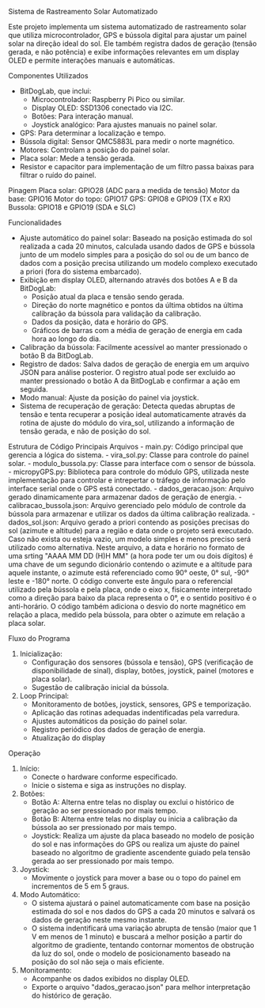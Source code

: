 Sistema de Rastreamento Solar Automatizado

Este projeto implementa um sistema automatizado de rastreamento solar que utiliza microcontrolador, GPS e bússola digital para ajustar um painel solar na direção ideal do sol. Ele também registra dados de geração (tensão gerada, e não potência) e exibe informações relevantes em um display OLED e permite interações manuais e automáticas.

Componentes Utilizados
- BitDogLab, que inclui:
    - Microcontrolador: Raspberry Pi Pico ou similar.
    - Display OLED: SSD1306 conectado via I2C.
    - Botões: Para interação manual.
    - Joystick analógico: Para ajustes manuais no painel solar.
- GPS: Para determinar a localização e tempo.
- Bússola digital: Sensor QMC5883L para medir o norte magnético.
- Motores: Controlam a posição do painel solar.
- Placa solar: Mede a tensão gerada.
- Resistor e capacitor para implementação de um filtro passa baixas para filtrar o ruído do painel.

Pinagem
Placa solar: GPIO28 (ADC para a medida de tensão)
Motor da base: GPIO16
Motor do topo: GPIO17
GPS: GPIO8 e GPIO9 (TX e RX)
Bussola: GPIO18 e GPIO19 (SDA e SLC)

Funcionalidades
- Ajuste automático do painel solar: Baseado na posição estimada do sol realizada a cada 20 minutos, calculada usando dados de GPS e bússola junto de um modelo simples para a posição do sol ou de um banco de dados com a posição precisa utilizando um modelo complexo executado a priori (fora do sistema embarcado).
- Exibição em display OLED, alternando através dos botões A e B da BitDogLab:
    - Posição atual da placa e tensão sendo gerada.
    - Direção do norte magnético e pontos da última obtidos na última calibração da bússola para validação da calibração.
    - Dados da posição, data e horário do GPS.
    - Gráficos de barras com a média de geração de energia em cada hora ao longo do dia.
- Calibração da bússola: Facilmente acessível ao manter pressionado o botão B da BitDogLab.
- Registro de dados: Salva dados de geração de energia em um arquivo JSON para análise posterior. O registro atual pode ser excluido ao manter pressionado o botão A da BitDogLab e confirmar a ação em seguida.
- Modo manual: Ajuste da posição do painel via joystick.
- Sistema de recuperação de geração: Detecta quedas abruptas de tensão e tenta recuperar a posição ideal automaticamente através da rotina de ajuste do módulo do vira_sol, utilizando a informação de tensão gerada, e não de posição do sol.

Estrutura de Código
Principais Arquivos
    - main.py: Código principal que gerencia a lógica do sistema.
    - vira_sol.py: Classe para controle do painel solar.
    - modulo_bussola.py: Classe para interface com o sensor de bússola.
    - micropyGPS.py: Biblioteca para controle do módulo GPS, utilizada neste implementação para controlar e intrepertar o tráfego de informação pelo interface serial onde o GPS está conectado.
    - dados_geracao.json: Arquivo gerado dinamicamente para armazenar dados de geração de energia.
    - calibracao_bussola.json: Arquivo gerenciado pelo módulo de controle da bússola para armazenar e utilizar os dados da última calibração realizada.
    - dados_sol.json: Arquivo gerado a priori contendo as posições precisas do sol (azimute e altitude) para a região e data onde o projeto será executado. Caso não exista ou esteja vazio, um modelo simples e menos preciso será utilizado como alternativa. Neste arquivo, a data e horário no formato de uma srting "AAAA MM DD (H)H MM" (a hora pode ter um ou dois dígitos) é uma chave de um segundo dicionário contendo o azimute e a altitude para aquele instante, o azimute está referenciado como 90° oeste, 0° sul, -90° leste e -180° norte. O código converte este ângulo para o referencial utilizado pela bússola e pela placa, onde o eixo x, fisicamente interpretado como a direção para baixo da placa representa o 0°, e o sentido positivo é o anti-horário. O código também adiciona o desvio do norte magnético em relação a placa, medido pela bússola, para obter o azimute em relação a placa solar.

Fluxo do Programa
1. Inicialização:
    - Configuração dos sensores (bússola e tensão), GPS (verificação de disponibilidade de sinal), display, botões, joystick, painel (motores e placa solar).
    - Sugestão de calibração inicial da bússola.
2. Loop Principal:
    - Monitoramento de botões, joystick, sensores, GPS e temporização.
    - Aplicação das rotinas adequadas indentificadas pela varredura.
    - Ajustes automáticos da posição do painel solar.
    - Registro periódico dos dados de geração de energia.
    - Atualização do display

Operação
1. Início:
    - Conecte o hardware conforme especificado.
    - Inicie o sistema e siga as instruções no display.
2. Botões:
    - Botão A: Alterna entre telas no display ou exclui o histórico de geração ao ser pressionado por mais tempo.
    - Botão B: Alterna entre telas no display ou inicia a calibração da bússola ao ser pressionado por mais tempo.
    - Joystick: Realiza um ajuste da placa baseado no modelo de posição do sol e nas informações do GPS ou realiza um ajuste do painel baseado no algoritmo de gradiente ascendente guiado pela tensão gerada ao ser pressionado por mais tempo.
3. Joystick:
    - Movimente o joystick para mover a base ou o topo do painel em incrementos de 5 em 5 graus.
4. Modo Automático:
    - O sistema ajustará o painel automaticamente com base na posição estimada do sol e nos dados do GPS a cada 20 minutos e salvará os dados de geração neste mesmo instante.
    - O sistema indentificará uma variação abrupta de tensão (maior que 1 V em menos de 1 minuto) e buscará a melhor posição a partir do algoritmo de gradiente, tentando contornar momentos de obstrução da luz do sol, onde o modelo de posicionamento baseado na posição do sol não seja o mais eficiente.
5. Monitoramento:
    - Acompanhe os dados exibidos no display OLED.
    - Exporte o arquivo "dados_geracao.json" para melhor interpretação do histórico	de geração.
